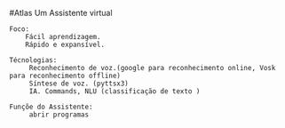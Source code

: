 #Atlas
    Um Assistente virtual 

    Foco:
        Fácil aprendizagem.
        Rápido e expansível.

    Técnologias:
         Reconhecimento de voz.(google para reconhecimento online, Vosk para reconhecimento offline)
         Síntese de voz. (pyttsx3)
         IA. Commands, NLU (classificação de texto )
    
    Funçõe do Assistente:
         abrir programas